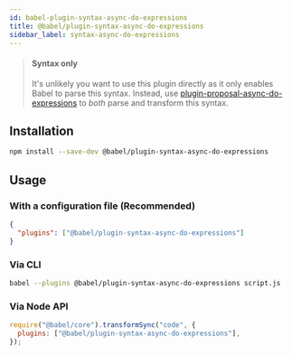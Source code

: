 ```yaml
---
id: babel-plugin-syntax-async-do-expressions
title: @babel/plugin-syntax-async-do-expressions
sidebar_label: syntax-async-do-expressions
---
```


> #### Syntax only
>
> It's unlikely you want to use this plugin directly as it only enables Babel to parse this syntax. Instead, use [plugin-proposal-async-do-expressions](plugin-proposal-async-do-expressions.md) to _both_ parse and transform this syntax.

## Installation

```sh
npm install --save-dev @babel/plugin-syntax-async-do-expressions
```

## Usage

### With a configuration file (Recommended)

```json
{
  "plugins": ["@babel/plugin-syntax-async-do-expressions"]
}
```

### Via CLI

```sh
babel --plugins @babel/plugin-syntax-async-do-expressions script.js
```

### Via Node API

```javascript
require("@babel/core").transformSync("code", {
  plugins: ["@babel/plugin-syntax-async-do-expressions"],
});
```
